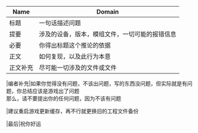 


|Name|Domain|
|-|-|
|标题|一句话描述问题  
|提要|涉及的设备，版本，模组文件，一切可能的报错信息  
|必要|你得出标题这个推论的依据  
|正文|如何复现，以及此行为本意  
|正文补充|尽可能一切涉及的文件或文件  
  
  
|编者补充|如果你觉得没有问题，不该出问题，写的东西没问题，但实际就是有问题，你总结应该是游戏出了问题  
那么，请不要提出你的任何问题，因为不该有问题  
  
|建议重启游戏更新缓存，再不行就更换旧的工程文件备份  

  
|最后|祝你好运  


